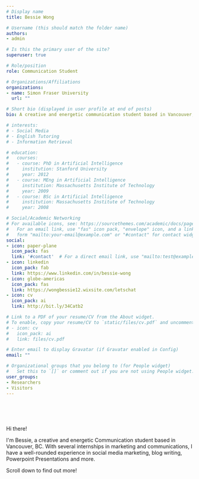 ```yaml
---
# Display name
title: Bessie Wong

# Username (this should match the folder name)
authors:
- admin

# Is this the primary user of the site?
superuser: true

# Role/position
role: Communication Student

# Organizations/Affiliations
organizations:
- name: Simon Fraser University
  url: ""

# Short bio (displayed in user profile at end of posts)
bio: A creative and energetic communication student based in Vancouver, BC.

# interests:
# - Social Media 
# - English Tutoring 
# - Information Retrieval

# education:
#   courses:
#   - course: PhD in Artificial Intelligence
#     institution: Stanford University
#     year: 2012
#   - course: MEng in Artificial Intelligence
#     institution: Massachusetts Institute of Technology
#     year: 2009
#   - course: BSc in Artificial Intelligence
#     institution: Massachusetts Institute of Technology
#     year: 2008

# Social/Academic Networking
# For available icons, see: https://sourcethemes.com/academic/docs/page-builder/#icons
#   For an email link, use "fas" icon pack, "envelope" icon, and a link in the
#   form "mailto:your-email@example.com" or "#contact" for contact widget.
social:
- icon: paper-plane
  icon_pack: fas
  link: '#contact'  # For a direct email link, use "mailto:test@example.org".
- icon: linkedin
  icon_pack: fab
  link: https://www.linkedin.com/in/bessie-wong
- icon: globe-americas
  icon_pack: fas
  link: https://wongbessie12.wixsite.com/letschat
- icon: cv
  icon_pack: ai
  link: http://bit.ly/34Catb2

# Link to a PDF of your resume/CV from the About widget.
# To enable, copy your resume/CV to `static/files/cv.pdf` and uncomment the lines below.
# - icon: cv
#   icon_pack: ai
#   link: files/cv.pdf

# Enter email to display Gravatar (if Gravatar enabled in Config)
email: ""

# Organizational groups that you belong to (for People widget)
#   Set this to `[]` or comment out if you are not using People widget.
user_groups:
- Researchers
- Visitors
---
```


<br/>
<br/>
<br/>

Hi there! 

I'm Bessie, a creative and energetic Communication student based in Vancouver, BC. With several internships in marketing and communications, I have a well-rounded experience in social media marketing, blog writing, Powerpoint Presentations and more. 

Scroll down to find out more!
